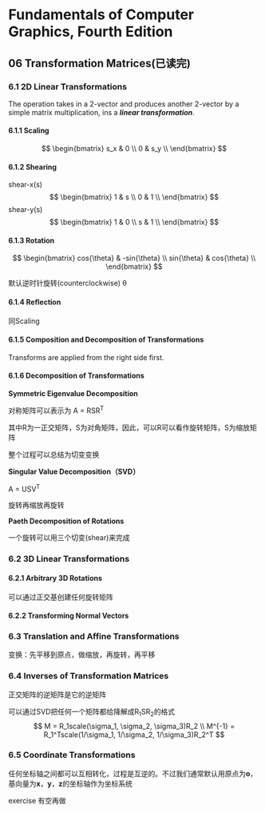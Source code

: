 # Fundamentals of Computer Graphics, Fourth Edition

## 06 Transformation Matrices(已读完)

### 6.1	2D Linear Transformations

The operation takes in a 2-vector and produces another 2-vector by a simple matrix multiplication, ins a ***linear transformation***.

#### 6.1.1	Scaling

$$
\begin{bmatrix}
s_x & 0 \\
0  & s_y \\
\end{bmatrix}
$$

#### 6.1.2	Shearing

shear-x(s)
$$
\begin{bmatrix}
1 & s \\
0  & 1 \\
\end{bmatrix}
$$
shear-y(s)
$$
\begin{bmatrix}
1 & 0 \\
s  & 1 \\
\end{bmatrix}
$$

#### 6.1.3	Rotation

$$
\begin{bmatrix}
cos{\theta} & -sin{\theta} \\
sin{\theta}  & cos{\theta} \\
\end{bmatrix}
$$

默认逆时针旋转(counterclockwise) θ

#### 6.1.4	Reflection

同Scaling

#### 6.1.5	Composition and Decomposition of Transformations

Transforms are applied from the right side first.

#### 6.1.6	Decomposition of Transformations

**Symmetric Eigenvalue Decomposition**

对称矩阵可以表示为 A = RSR<sup>T</sup>

其中R为一正交矩阵，S为对角矩阵，因此，可以R可以看作旋转矩阵，S为缩放矩阵

整个过程可以总结为切变变换

**Singular Value Decomposition（SVD）**

A = USV<sup>T</sup>

旋转再缩放再旋转

**Paeth Decomposition of Rotations**

一个旋转可以用三个切变(shear)来完成

### 6.2	3D Linear Transformations

#### 6.2.1	Arbitrary 3D Rotations

可以通过正交基创建任何旋转矩阵

#### 6.2.2	Transforming Normal Vectors

### 6.3	Translation and Affine Transformations

变换：先平移到原点，做缩放，再旋转，再平移

### 6.4	Inverses of Transformation Matrices

正交矩阵的逆矩阵是它的逆矩阵

可以通过SVD把任何一个矩阵都给降解成R<sub>1</sub>SR<sub>2</sub>的格式
$$
M = R_1scale(\sigma_1, \sigma_2, \sigma_3)R_2
	\\
	M^{-1} = R_1^Tscale(1/\sigma_1, 1/\sigma_2, 1/\sigma_3)R_2^T
$$

### 6.5	Coordinate Transformations

任何坐标轴之间都可以互相转化，过程是互逆的。不过我们通常默认用原点为**o**，基向量为**x**，**y**，**z**的坐标轴作为坐标系统



exercise 有空再做